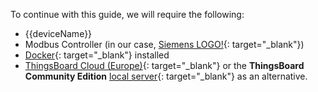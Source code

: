 To continue with this guide, we will require the following:
* {{deviceName}}
* Modbus Controller (in our case, [Siemens LOGO!](https://www.siemens.com/ua/uk/produkty/avtomatyzatsiya-promyslovosti/systemy-avtomatyzatsiyi/systemy-promyslovoyi-avtomatyzatsiyi-simatic/plc-kontrolery-simatic/lohichnyy-modul-logo.html){: target="_blank"})
* [Docker](https://docs.docker.com/engine/install/){: target="_blank"} installed
* [ThingsBoard Cloud (Europe)](https://eu.thingsboard.cloud/signup){: target="_blank"} or the **ThingsBoard Community Edition** [local server](/docs/user-guide/install/installation-options/){: target="_blank"} as an alternative.

